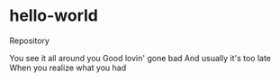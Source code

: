 # hello-world
Repository

You see it all around you
Good lovin' gone bad
And usually it's too late
When you realize what you had
